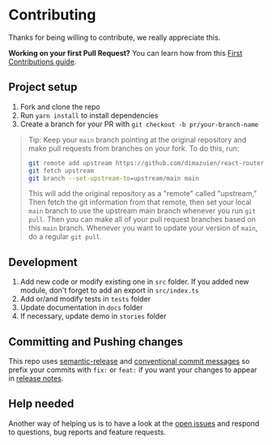 # Contributing

Thanks for being willing to contribute, we really appreciate this.

**Working on your first Pull Request?** You can learn how from this [First Contributions guide](https://github.com/firstcontributions/first-contributions).

## Project setup

1. Fork and clone the repo
1. Run `yarn install` to install dependencies
1. Create a branch for your PR with `git checkout -b pr/your-branch-name`

> Tip: Keep your `main` branch pointing at the original repository and make
> pull requests from branches on your fork. To do this, run:
>
> ```sh
> git remote add upstream https://github.com/dimazuien/react-router-scroll-to-top.git
> git fetch upstream
> git branch --set-upstream-to=upstream/main main
> ```
>
> This will add the original repository as a "remote" called "upstream," Then
> fetch the git information from that remote, then set your local `main`
> branch to use the upstream main branch whenever you run `git pull`. Then you
> can make all of your pull request branches based on this `main` branch.
> Whenever you want to update your version of `main`, do a regular `git pull`.

## Development

1. Add new code or modify existing one in `src` folder. If you added new module, don't forget to add an export in `src/index.ts`
1. Add or/and modify tests in `tests` folder
1. Update documentation in `docs` folder
1. If necessary, update demo in `stories` folder

## Committing and Pushing changes

This repo uses [semantic-release](https://github.com/semantic-release/semantic-release) and [conventional commit messages](https://conventionalcommits.org) so prefix your commits with `fix:` or `feat:` if you want your changes to appear in [release notes](https://github.com/dimazuien/react-router-scroll-to-top/blob/main/CHANGELOG.md).

## Help needed

Another way of helping us is to have a look at the [open issues](https://github.com/dimazuien/react-router-scroll-to-top/issues) and respond to questions, bug reports and feature requests.
